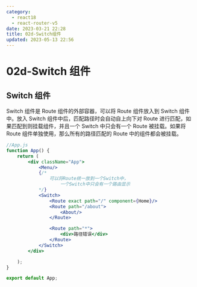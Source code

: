 ```yaml
---
category: 
  - react18
  - react-router-v5
date: 2023-03-21 22:28
title: 02d-Switch组件
updated: 2023-05-13 22:56
---
```


# 02d-Switch 组件

## Switch 组件

Switch 组件是 Route 组件的外部容器，可以将 Route 组件放入到 Switch 组件中。放入 Switch 组件中后，匹配路径时会自动自上向下对 Route 进行匹配，如果匹配到则挂载组件，并且一个 Switch 中只会有一个 Route 被挂载。如果将 Route 组件单独使用，那么所有的路径匹配的 Route 中的组件都会被挂载。

```jsx
//App.js
function App() {
    return (
        <div className="App">
            <Menu/>
            {/*
                可以将Route统一放到一个Switch中，
                    一个Switch中只会有一个路由显示
            */}
            <Switch>
                <Route exact path="/" component={Home}/>
                <Route path="/about">
                    <About/>
                </Route>

                <Route path="*">
                    <div>路径错误</div>
                </Route>
            </Switch>
        </div>

    );
}

export default App;

```